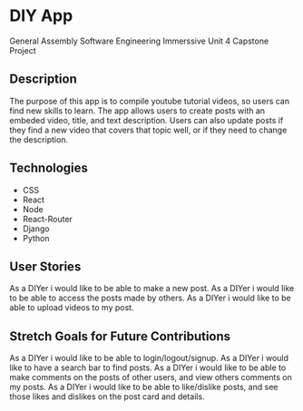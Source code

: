 # DIY App

General Assembly Software Engineering Immerssive Unit 4 Capstone Project

## Description

The purpose of this app is to compile youtube tutorial videos, so users can find new skills to learn. The app allows users to create posts with an embeded video, title, and text description. Users can also update posts if they find a new video that covers that topic well, or if they need to change the description.

## Technologies

- CSS
- React
- Node
- React-Router
- Django
- Python

## User Stories

As a DIYer i would like to be able to make a new post.
As a DIYer i would like to be able to access the posts made by others.
As a DIYer i would like to be able to upload videos to my post.

## Stretch Goals for Future Contributions

As a DIYer i would like to be able to login/logout/signup.
As a DIYer i would like to have a search bar to find posts.
As a DIYer i would like to be able to make comments on the posts of other users, and view others comments on my posts.
As a DIYer i would like to be able to like/dislike posts, and see those likes and dislikes on the post card and details.